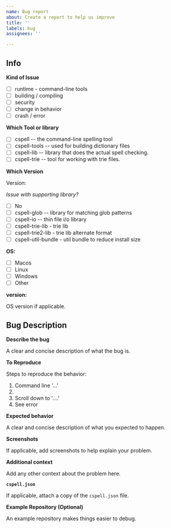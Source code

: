 ```yaml
---
name: Bug report
about: Create a report to help us improve
title: ''
labels: bug
assignees: ''

---
```


## Info

**Kind of Issue**
- [ ] runtime - command-line tools
- [ ] building / compiling
- [ ] security
- [ ] change in behavior
- [ ] crash / error

**Which Tool or library**

- [ ] cspell -- the command-line spelling tool
- [ ] cspell-tools -- used for building dictionary files
- [ ] cspell-lib -- library that does the actual spell checking.
- [ ] cspell-trie -- tool for working with trie files.

**Which Version**

Version:

*Issue with supporting library?*

- [ ] No
- [ ] cspell-glob -- library for matching glob patterns
- [ ] cspell-io -- thin file i/o library
- [ ] cspell-trie-lib - trie lib
- [ ] cspell-trie2-lib - trie lib alternate format
- [ ] cspell-util-bundle - util bundle to reduce install size

**OS:**

 - [ ] Macos
 - [ ] Linux
 - [ ] Windows
 - [ ] Other

**version:**

OS version if applicable.

## Bug Description
**Describe the bug**

A clear and concise description of what the bug is.

**To Reproduce**

Steps to reproduce the behavior:
1. Command line '...'
2. 
3. Scroll down to '....'
4. See error


**Expected behavior**

A clear and concise description of what you expected to happen.

**Screenshots**

If applicable, add screenshots to help explain your problem.

 
**Additional context**

Add any other context about the problem here.

**`cspell.json`**

If applicable, attach a copy of the `cspell.json` file.

**Example Repository (Optional)**

An example repository makes things easier to debug.
